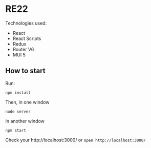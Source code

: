 # RE22

Technologies used:

- React
- React Scripts
- Redux
- Router V6
- MUI 5

## How to start

Run:
```
npm install
```

Then, in one window

```
node server
```

In another window

```
npm start
```

Check your http://localhost:3000/ or  `open http://localhost:3000/`
